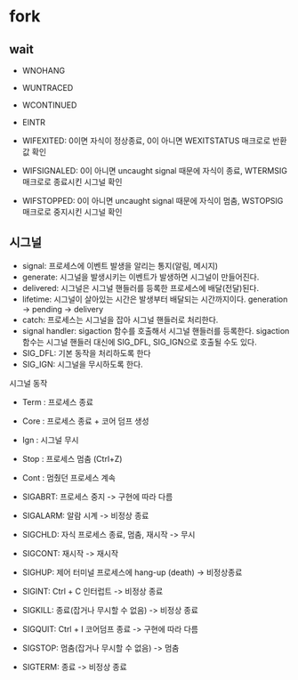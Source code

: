 # fork

## wait
* WNOHANG
* WUNTRACED
* WCONTINUED

* EINTR

* WIFEXITED: 0이면 자식이 정상종료, 0이 아니면 WEXITSTATUS 매크로로 반환값 확인
* WIFSIGNALED: 0이 아니면 uncaught signal 때문에 자식이 종료, WTERMSIG 매크로로 종료시킨 시그널 확인
* WIFSTOPPED: 0이 아니면 uncaught signal 때문에 자식이 멈춤, WSTOPSIG 매크로로 중지시킨 시그널 확인

## 시그널
* signal: 프로세스에 이벤트 발생을 알리는 통지(알림, 메시지)
* generate: 시그널을 발생시키는 이벤트가 발생하면 시그널이 만들어진다.
* delivered: 시그널은 시그널 핸들러를 등록한 프로세스에 배달(전달)된다.
* lifetime: 시그널이 살아있는 시간은 발생부터 배달되는 시간까지이다. generation -> pending -> delivery
* catch: 프로세스는 시그널을 잡아 시그널 핸들러로 처리한다.
* signal handler: sigaction 함수를 호출해서 시그널 핸들러를 등록한다. sigaction 함수는 시그널 핸들러 대신에 SIG_DFL, SIG_IGN으로 호출될 수도 있다.
* SIG_DFL: 기본 동작을 처리하도록 한다
* SIG_IGN: 시그널을 무시하도록 한다.

시그널 동작
* Term : 프로세스 종료
* Core : 프로세스 종료 + 코어 덤프 생성
* Ign : 시그널 무시
* Stop : 프로세스 멈춤 (Ctrl+Z)
* Cont : 멈췄던 프로세스 계속

* SIGABRT: 프로세스 중지 -> 구현에 따라 다름
* SIGALARM: 알람 시계 -> 비정상 종료
* SIGCHLD: 자식 프로세스 종료, 멈춤, 재시작 -> 무시
* SIGCONT: 재시작 -> 재시작
* SIGHUP: 제어 터미널 프로세스에 hang-up (death) -> 비정상종료
* SIGINT: Ctrl + C 인터럽트 -> 비정상 종료
* SIGKILL: 종료(잡거나 무시할 수 없음) -> 비정상 종료
* SIGQUIT: Ctrl + I 코어덤프 종료 -> 구현에 따라 다름
* SIGSTOP: 멈춤(잡거나 무시할 수 없음) -> 멈춤
* SIGTERM: 종료 -> 비정상 종료

